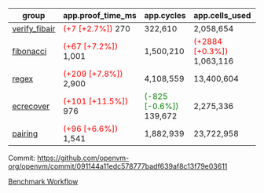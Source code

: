 | group | app.proof_time_ms | app.cycles | app.cells_used | leaf.proof_time_ms | leaf.cycles | leaf.cells_used |
| -- | -- | -- | -- | -- | -- | -- |
| [verify_fibair](https://github.com/openvm-org/openvm/blob/benchmark-results/benchmarks-pr/2130/verify_fibair-091144a11edc578777badf639af8c13f79e03611.md) |<span style='color: red'>(+7 [+2.7%])</span> 270 |  322,610 |  2,058,654 |- | - | - |
| [fibonacci](https://github.com/openvm-org/openvm/blob/benchmark-results/benchmarks-pr/2130/fibonacci-091144a11edc578777badf639af8c13f79e03611.md) |<span style='color: red'>(+67 [+7.2%])</span> 1,001 |  1,500,210 | <span style='color: red'>(+2884 [+0.3%])</span> 1,063,116 |- | - | - |
| [regex](https://github.com/openvm-org/openvm/blob/benchmark-results/benchmarks-pr/2130/regex-091144a11edc578777badf639af8c13f79e03611.md) |<span style='color: red'>(+209 [+7.8%])</span> 2,900 |  4,108,559 |  13,400,604 |- | - | - |
| [ecrecover](https://github.com/openvm-org/openvm/blob/benchmark-results/benchmarks-pr/2130/ecrecover-091144a11edc578777badf639af8c13f79e03611.md) |<span style='color: red'>(+101 [+11.5%])</span> 976 | <span style='color: green'>(-825 [-0.6%])</span> 139,672 |  2,275,336 |- | - | - |
| [pairing](https://github.com/openvm-org/openvm/blob/benchmark-results/benchmarks-pr/2130/pairing-091144a11edc578777badf639af8c13f79e03611.md) |<span style='color: red'>(+96 [+6.6%])</span> 1,541 |  1,882,939 |  23,722,958 |- | - | - |


Commit: https://github.com/openvm-org/openvm/commit/091144a11edc578777badf639af8c13f79e03611

[Benchmark Workflow](https://github.com/openvm-org/openvm/actions/runs/17675481549)
